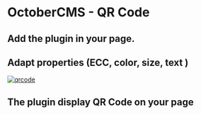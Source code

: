 # OctoberCMS - QR Code

## Add the plugin in your page.
## Adapt properties (ECC, color, size, text )

[![qrcode](http://img.ctrlv.in/img/16/04/19/571639d505f66.jpg)](http://ctrlv.in/740817)

## The plugin display QR Code on your page